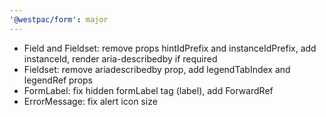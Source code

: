 ```yaml
---
'@westpac/form': major
---
```


- Field and Fieldset: remove props hintIdPrefix and instanceIdPrefix, add instanceId, render aria-describedby if required
- Fieldset: remove ariadescribedby prop, add legendTabIndex and legendRef props
- FormLabel: fix hidden formLabel tag (label), add ForwardRef
- ErrorMessage: fix alert icon size

